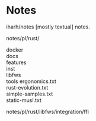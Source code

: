 # Notes
iharh/notes [mostly textual] notes.

notes/pl/rust/
	
docker	
docs	
features	
inst	
libfws	
tools
ergonomics.txt	
rust-evolution.txt	 
simple-samples.txt	
static-musl.txt

notes/pl/rust/libfws/integration/ffi
